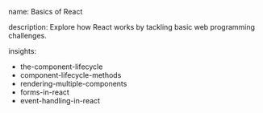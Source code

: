 name: Basics of React

description: Explore how React works by tackling basic web programming challenges.

insights:
  - the-component-lifecycle
  - component-lifecycle-methods
  - rendering-multiple-components  
  - forms-in-react
  - event-handling-in-react
 
